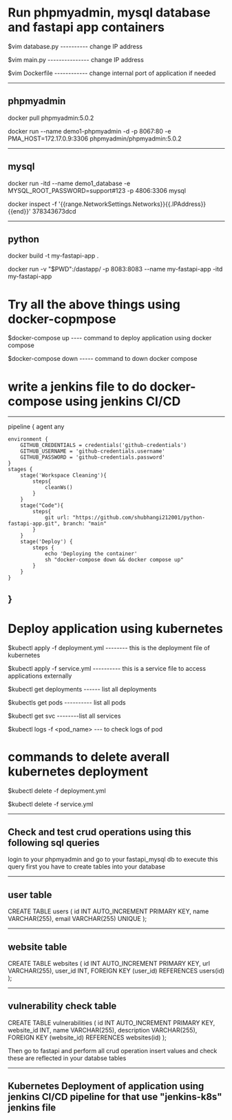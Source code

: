 # Run phpmyadmin, mysql database and fastapi app containers

$vim database.py  ---------- change IP address 

$vim main.py  --------------- change IP address

$vim Dockerfile  ------------ change internal port of application if needed

-------------------------------
phpmyadmin
-------------------------------
docker pull phpmyadmin:5.0.2

docker run --name demo1-phpmyadmin -d -p 8067:80 -e PMA_HOST=172.17.0.9:3306 phpmyadmin/phpmyadmin:5.0.2

-------------------------------
mysql
-------------------------------
 
docker run -itd --name demo1_database -e MYSQL_ROOT_PASSWORD=support#123 -p 4806:3306 mysql

docker inspect -f '{{range.NetworkSettings.Networks}}{{.IPAddress}}{{end}}' 378343673dcd
 
-------------------------------
python 
-------------------------------
docker build -t my-fastapi-app .

docker run -v "$PWD":/dastapp/ -p 8083:8083  --name my-fastapi-app -itd my-fastapi-app
 

# Try all the above things using docker-copmpose 

$docker-compose up  ---- command to deploy application using docker compose

$docker-compose down  ----- command to down docker compose 

# write a jenkins file to do docker-compose using jenkins CI/CD

------------------------------------------------------------------------------------
pipeline {
    agent any 
     
    environment {
        GITHUB_CREDENTIALS = credentials('github-credentials')
        GITHUB_USERNAME = 'github-credentials.username'
        GITHUB_PASSWORD = 'github-credentials.password'
    }
    stages {
        stage('Workspace Cleaning'){
            steps{
                cleanWs()
            }
        }
        stage("Code"){
            steps{
                git url: "https://github.com/shubhangi212001/python-fastapi-app.git", branch: "main"
            }
        }
        stage('Deploy') {
            steps {
                echo 'Deploying the container'
                sh "docker-compose down && docker compose up"
            }
        }
    }
}
------------------------------------------------------------------------------------

# Deploy application using kubernetes

$kubectl apply -f deployment.yml   -------- this is the deployment file of kubernetes

$kubectl apply -f service.yml   ---------- this is a service file to access applications externally

$kubectl get deployments   ------ list all deployments

$kubectls get pods  ---------- list all pods

$kubectl get svc   --------list all services

$kubectl logs -f <pod_name>  --- to check logs of pod

# commands to delete averall kubernetes deployment

$kubectl delete -f deployment.yml

$kubectl delete -f service.yml

------------------------------------------------------------------------------------
Check and test crud operations using this following sql queries
-----------------------------------------------------------------------------------

 login to your phpmyadmin and go to your fastapi_mysql db to execute this query
 first you have to create tables into your database

--------------------
user table
--------------------
 CREATE TABLE users (
    id INT AUTO_INCREMENT PRIMARY KEY,
    name VARCHAR(255),
    email VARCHAR(255) UNIQUE
);

-----------------------
website table
-----------------------

CREATE TABLE websites (
    id INT AUTO_INCREMENT PRIMARY KEY,
    url VARCHAR(255),
    user_id INT,
    FOREIGN KEY (user_id) REFERENCES users(id)
);

--------------------------
vulnerability check table
--------------------------

CREATE TABLE vulnerabilities (
    id INT AUTO_INCREMENT PRIMARY KEY,
    website_id INT,
    name VARCHAR(255),
    description VARCHAR(255),
    FOREIGN KEY (website_id) REFERENCES websites(id)
);


Then go to fastapi and perform all crud operation insert values and check these are reflected 
in your databse tables

------------------------------------------------------------------------------
Kubernetes Deployment of application using jenkins CI/CD pipeline
for that use "jenkins-k8s" jenkins file 
------------------------------------------------------------------------------


 
 












 
